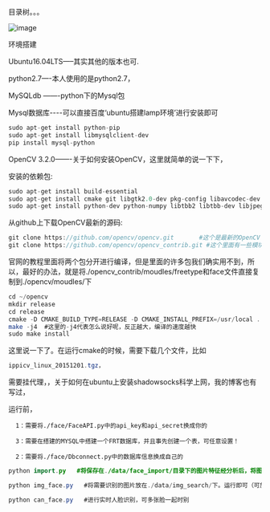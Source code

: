 目录树。。。

![image](https://github.com/0x024/FRT/blob/master/data/temp/Selection_002.png)


环境搭建

Ubuntu16.04LTS—–其实其他的版本也可.

python2.7—-本人使用的是python2.7，

MySQLdb ——-python下的Mysql包

Mysql数据库----可以直接百度‘ubuntu搭建lamp环境’进行安装即可
```java  
sudo apt-get install python-pip
sudo apt-get install libmysqlclient-dev
pip install mysql-python
```
OpenCV 3.2.0——-关于如何安装OpenCV，这里就简单的说一下下，

安装的依赖包:
```java  
sudo apt-get install build-essential
sudo apt-get install cmake git libgtk2.0-dev pkg-config libavcodec-dev libavformat-dev libswscale-dev
sudo apt-get install python-dev python-numpy libtbb2 libtbb-dev libjpeg-dev libpng-dev libtiff-dev libjasper-dev libdc1394-22-dev
```
从github上下载OpenCV最新的源码:
```java  
git clone https://github.com/opencv/opencv.git       #这个是最新的OpenCV 公布在github上的代码
git clone https://github.com/opencv/opencv_contrib.git #这个里面有一些模块，比如freetype，face，等需要用到
```
官网的教程里面将两个包分开进行编译，但是里面的许多包我们确实用不到，所以，最好的办法，就是将./opencv_contrib/moudles/freetype和face文件直接复制到./opencv/moudles/下

```java  
cd ~/opencv
mkdir release
cd release
cmake -D CMAKE_BUILD_TYPE=RELEASE -D CMAKE_INSTALL_PREFIX=/usr/local ..
make -j4  #这里的-j4代表怎么说好呢，反正越大，编译的速度越快
sudo make install
```
这里说一下了。在运行cmake的时候，需要下载几个文件，比如
```java  
ippicv_linux_20151201.tgz，
```
需要挂代理，，关于如何在ubuntu上安装shadowsocks科学上网，我的博客也有写过，

运行前，

      1：需要将./face/FaceAPI.py中的api_key和api_secret换成你的

      3：需要在搭建的MYSQL中搭建一个FRT数据库，并且事先创建一个表，可任意设置！
      
      2：需要将./face/Dbconnect.py中的数据库信息换成自己的

```java
python import.py   #将保存在./data/face_import/目录下的图片特征经分析后，将图片信息导入数据库
```
```java
python img_face.py   #将需要识别的图片放在./data/img_search/下。运行即可（可放置多张）
```
```java
python can_face.py   #进行实时人脸识别，可多张脸一起时别
```
